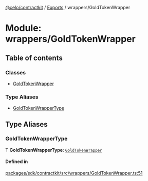 [@celo/contractkit](../README.md) / [Exports](../modules.md) / wrappers/GoldTokenWrapper

# Module: wrappers/GoldTokenWrapper

## Table of contents

### Classes

- [GoldTokenWrapper](../classes/wrappers_GoldTokenWrapper.GoldTokenWrapper.md)

### Type Aliases

- [GoldTokenWrapperType](wrappers_GoldTokenWrapper.md#goldtokenwrappertype)

## Type Aliases

### GoldTokenWrapperType

Ƭ **GoldTokenWrapperType**: [`GoldTokenWrapper`](../classes/wrappers_GoldTokenWrapper.GoldTokenWrapper.md)

#### Defined in

[packages/sdk/contractkit/src/wrappers/GoldTokenWrapper.ts:51](https://github.com/celo-org/developer-tooling/blob/master/packages/sdk/contractkit/src/wrappers/GoldTokenWrapper.ts#L51)
